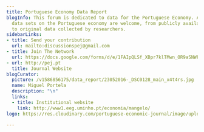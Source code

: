 ```yaml
---
title: Portuguese Economy Data Report
blogInfo: This forum is dedicated to data for the Portuguese Economy. All economic
  data sets on the Portuguese economy are welcome, from publicly available platforms
  to original data collected by researchers.
sidebarLinks:
- title: Send your contribution
  url: mailto:discussionspej@gmail.com
- title: Join The Network
  url: https://docs.google.com/forms/d/e/1FAIpQLSf_XBpr7klTMwn_OR9aSNWFfmP9m663cqitoLqXwTidfNY9jQ/viewform
- url: http://pej.pt
  title: Journal Website
blogCurator:
  picture: /v1586856175/data_report/23052016-_DSC0128_main_x4t4rs.jpg
  name: Miguel Portela
  description: "\n"
  links:
  - title: Institutional website
    link: http://www1.eeg.uminho.pt/economia/mangelo/
logo: https://res.cloudinary.com/portuguese-economic-journal/image/upload/v1586460340/data_report/pedr_bxnwzg.svg

---
```

